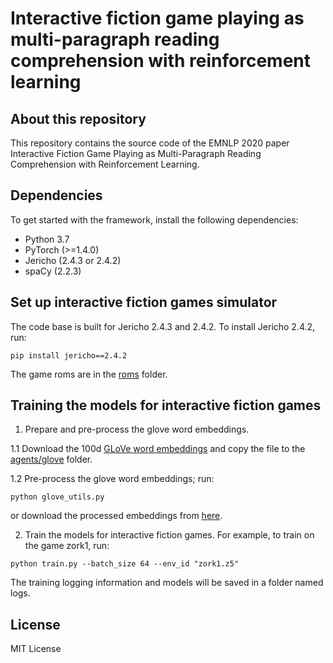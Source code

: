 # Interactive fiction game playing as multi-paragraph reading comprehension with reinforcement learning

## About this repository
This repository contains the source code of the EMNLP 2020 paper Interactive Fiction Game Playing as Multi-Paragraph Reading Comprehension with Reinforcement Learning.

## Dependencies
To get started with the framework, install the following dependencies:
- Python 3.7
- PyTorch (>=1.4.0) 
- Jericho (2.4.3 or 2.4.2)
- spaCy (2.2.3)

## Set up interactive fiction games simulator
The code base is built for Jericho 2.4.3 and 2.4.2. To install Jericho 2.4.2, run: 
```
pip install jericho==2.4.2
```
The game roms are in the [roms](roms/) folder.  


## Training the models for interactive fiction games
1. Prepare and pre-process the glove word embeddings.

1.1 Download the 100d [GLoVe word embeddings](https://nlp.stanford.edu/projects/glove/) and copy the file to the [agents/glove](agents/glove) folder. 

1.2 Pre-process the glove word embeddings; run:
```
python glove_utils.py
``` 
or download the processed embeddings from [here](https://ibm.box.com/s/3k2akbk4svnr1fczgjnllk9j1iyjauya).  

2. Train the models for interactive fiction games. For example, to train on the game zork1, run:
```
python train.py --batch_size 64 --env_id "zork1.z5"
```
The training logging information and models will be saved in a folder named logs.


## License
MIT License
